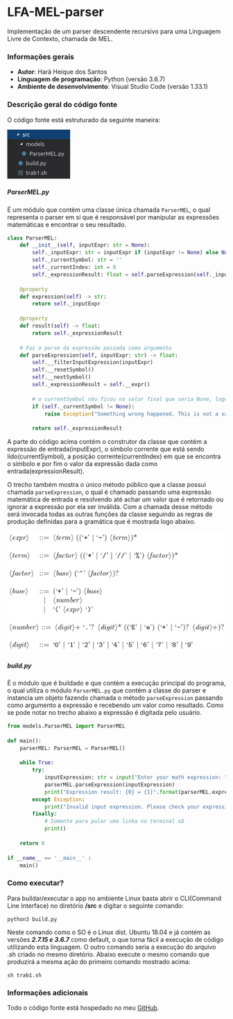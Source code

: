 # LFA-MEL-parser
Implementação de um parser descendente recursivo para uma Linguagem Livre de Contexto, chamada de MEL.

### Informações gerais
- **Autor**: Harã Heique dos Santos
- **Linguagem de programação**: Python (versão 3.6.7)
- **Ambiente de desenvolvimento**: Visual Studio Code (versão 1.33.1)

### Descrição geral do código fonte
O código fonte está estruturado da seguinte maneira:

![Code structure](https://raw.githubusercontent.com/HaraHeique/LFA-MEL-parser/master/images/Estrutura%20do%20src.png)

##### ParserMEL.py
É um módulo que contém uma classe única chamada `ParserMEL`, o qual representa o parser em si que é responsável por manipular as expressões matemáticas e encontrar o seu resultado.

```python
class ParserMEL:
    def __init__(self, inputExpr: str = None):
        self._inputExpr: str = inputExpr if (inputExpr != None) else None
        self._currentSymbol: str = ''
        self._currentIndex: int = 0
        self._expressionResult: float = self.parseExpression(self._inputExpr) if (self._inputExpr != None) else 0.0

    @property
    def expression(self) -> str:
        return self._inputExpr

    @property
    def result(self) -> float:
        return self._expressionResult

    # Faz o parse da expressão passada como argumento
    def parseExpression(self, inputExpr: str) -> float:
        self.__filterInputExpression(inputExpr)
        self.__resetSymbol()
        self.__nextSymbol()
        self._expressionResult = self.__expr()

        # o currentSymbol não ficou no valor final que seria None, logo lança uma exceção
        if (self._currentSymbol != None):
            raise Exception("Something wrong happened. This is not a valid input expression.")

        return self._expressionResult
```
A parte do código acima contém o construtor da classe que contém a expressão de entrada(inputExpr), o símbolo corrente que está sendo lido(currentSymbol), a posição corrente(currentIndex) em que se encontra o símbolo e por fim o valor da expressão dada como entrada(expressionResult).

O trecho também mostra o único método público que a classe possui chamada `parseExpression`, o qual é chamado passando uma expressão matemática de entrada e resolvendo até achar um valor que é retornado ou ignorar a expressão por ela ser inválida.
Com a chamada desse método será invocada todas as outras funções da classe seguindo as regras de produção definidas para a gramática que é mostrada logo abaixo.

<p align="center">
  <img src="https://github.com/HaraHeique/LFA-MEL-parser/blob/master/images/Regra%20de%20produ%C3%A7%C3%A3o%20da%20gram%C3%A1tica%20MEL.png?raw=true">
</p>

##### build.py
É o módulo que é buildado e que contém a execução principal do programa, o qual utiliza o módulo `ParserMEL.py` que contém a classe do parser e instancia um objeto fazendo chamada o método `parseExpression` passando como argumento a expressão e recebendo um valor como resultado. Como se pode notar no trecho abaixo a expressão é digitada pelo usuário.

```python
from models.ParserMEL import ParserMEL

def main():
    parserMEL: ParserMEL = ParserMEL()

    while True:
        try:
            inputExpression: str = input("Enter your math expression: ")
            parserMEL.parseExpression(inputExpression)
            print("Expression result: {0} = {1}".format(parserMEL.expression, parserMEL.result))
        except Exception:
            print("Invalid input expression. Please check your expression and try again.")
        finally:
            # Somente para pular uma linha no terminal xD
            print()

    return 0

if __name__ == '__main__' :
    main()
```

### Como executar?
Para buildar/executar o app no ambiente Linux basta abrir o CLI(Command Line Interface) no diretório __/src__ e digitar o seguinte comando:
    
    python3 build.py

Neste comando como o SO é o Linux dist. Ubuntu 18.04 e já contém as versões ***2.7.15 e 3.6.7*** como default, o que torna fácil a execução de código utilizando esta linguagem. O outro comando seria a execução do arquivo .sh criado no mesmo diretório. Abaixo execute o mesmo comando que produzirá a mesma ação do primeiro comando mostrado acima:

    sh trab1.sh
    
### Informações adicionais
Todo o código fonte está hospedado no meu [GitHub](https://github.com/HaraHeique/LFA-MEL-parser).


